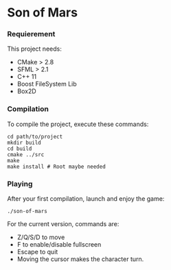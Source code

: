 # Son of Mars

### Requierement
This project needs:
- CMake > 2.8
- SFML > 2.1
- C++ 11
- Boost FileSystem Lib
- Box2D

### Compilation
To compile the project, execute these commands:

    cd path/to/project
    mkdir build
    cd build
    cmake ../src
    make
    make install # Root maybe needed

### Playing
After your first compilation, launch and enjoy the game:

    ./son-of-mars

For the current version, commands are:
- Z/Q/S/D to move
- F to enable/disable fullscreen
- Escape to quit
- Moving the cursor makes the character turn.
